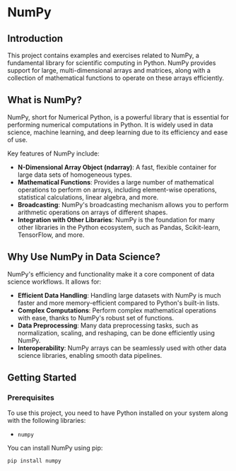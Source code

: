 # NumPy 

## Introduction

This project contains examples and exercises related to NumPy, a fundamental library for scientific computing in Python. NumPy provides support for large, multi-dimensional arrays and matrices, along with a collection of mathematical functions to operate on these arrays efficiently.

## What is NumPy?

NumPy, short for Numerical Python, is a powerful library that is essential for performing numerical computations in Python. It is widely used in data science, machine learning, and deep learning due to its efficiency and ease of use. 

Key features of NumPy include:
- **N-Dimensional Array Object (ndarray)**: A fast, flexible container for large data sets of homogeneous types.
- **Mathematical Functions**: Provides a large number of mathematical operations to perform on arrays, including element-wise operations, statistical calculations, linear algebra, and more.
- **Broadcasting**: NumPy's broadcasting mechanism allows you to perform arithmetic operations on arrays of different shapes.
- **Integration with Other Libraries**: NumPy is the foundation for many other libraries in the Python ecosystem, such as Pandas, Scikit-learn, TensorFlow, and more.

## Why Use NumPy in Data Science?

NumPy's efficiency and functionality make it a core component of data science workflows. It allows for:
- **Efficient Data Handling**: Handling large datasets with NumPy is much faster and more memory-efficient compared to Python's built-in lists.
- **Complex Computations**: Perform complex mathematical operations with ease, thanks to NumPy's robust set of functions.
- **Data Preprocessing**: Many data preprocessing tasks, such as normalization, scaling, and reshaping, can be done efficiently using NumPy.
- **Interoperability**: NumPy arrays can be seamlessly used with other data science libraries, enabling smooth data pipelines.

## Getting Started

### Prerequisites

To use this project, you need to have Python installed on your system along with the following libraries:
- `numpy`

You can install NumPy using pip:

```bash
pip install numpy
